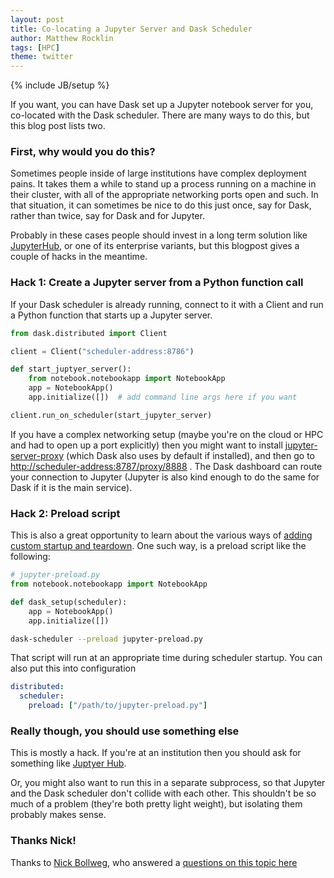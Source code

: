 ```yaml
---
layout: post
title: Co-locating a Jupyter Server and Dask Scheduler
author: Matthew Rocklin
tags: [HPC]
theme: twitter
---
```

{% include JB/setup %}

If you want, you can have Dask set up a Jupyter notebook server for you,
co-located with the Dask scheduler.  There are many ways to do this, but this
blog post lists two.

### First, why would you do this?

Sometimes people inside of large institutions have complex deployment pains.
It takes them a while to stand up a process running on a machine in their
cluster, with all of the appropriate networking ports open and such.
In that situation, it can sometimes be nice to do this just once, say for Dask,
rather than twice, say for Dask and for Jupyter.

Probably in these cases people should invest in a long term solution like
[JupyterHub](https://jupyter.org/hub),
or one of its enterprise variants,
but this blogpost gives a couple of hacks in the meantime.

### Hack 1: Create a Jupyter server from a Python function call

If your Dask scheduler is already running, connect to it with a Client and run
a Python function that starts up a Jupyter server.

```python
from dask.distributed import Client

client = Client("scheduler-address:8786")

def start_juptyer_server():
    from notebook.notebookapp import NotebookApp
    app = NotebookApp()
    app.initialize([])  # add command line args here if you want

client.run_on_scheduler(start_jupyter_server)
```

If you have a complex networking setup (maybe you're on the cloud or HPC and
had to open up a port explicitly) then you might want to install
[jupyter-server-proxy](https://jupyter-server-proxy.readthedocs.io/en/latest/)
(which Dask also uses by default if installed), and then go to
[http://scheduler-address:8787/proxy/8888](https://example.com) .  The Dask dashboard can route your
connection to Jupyter (Jupyter is also kind enough to do the same for Dask if
it is the main service).


### Hack 2: Preload script

This is also a great opportunity to learn about the various ways of [adding
custom startup and teardown](https://docs.dask.org/en/latest/setup/custom-startup.html).
One such way, is a preload script like the following:

```python
# jupyter-preload.py
from notebook.notebookapp import NotebookApp

def dask_setup(scheduler):
    app = NotebookApp()
    app.initialize([])
```

```bash
dask-scheduler --preload jupyter-preload.py
```

That script will run at an appropriate time during scheduler startup.  You can
also put this into configuration

```yaml
distributed:
  scheduler:
    preload: ["/path/to/jupyter-preload.py"]
```

### Really though, you should use something else

This is mostly a hack.  If you're at an institution then you should ask for
something like [Juptyer Hub](https://jupyter.org/hub).

Or, you might also want to run this in a separate subprocess, so that Jupyter
and the Dask scheduler don't collide with each other.  This shouldn't be so
much of a problem (they're both pretty light weight), but isolating them
probably makes sense.

### Thanks Nick!

Thanks to [Nick Bollweg](https://github.com/bollwyvl), who answered a [questions on this topic here](https://github.com/jupyter/notebook/issues/4873)
